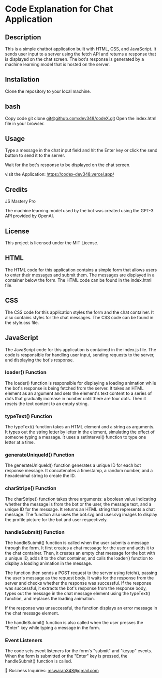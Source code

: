 # Code Explanation for Chat Application

## Description

This is a simple chatbot application built with HTML, CSS, and JavaScript. It sends user input to a server using the fetch API and returns a response that is displayed on the chat screen. The bot's response is generated by a machine learning model that is hosted on the server.

## Installation

Clone the repository to your local machine.

## bash

Copy code
git clone [git@github.com:dev348/codeX.git](https://github.com/dev348/codeX.git)
Open the index.html file in your browser.

## Usage

Type a message in the chat input field and hit the Enter key or click the send button to send it to the server.

Wait for the bot's response to be displayed on the chat screen.

visit the Application: <https://codex-dev348.vercel.app/>

## Credits

JS Mastery Pro

The machine learning model used by the bot was created using the GPT-3 API provided by OpenAI.

## License

This project is licensed under the MIT License.

## HTML

The HTML code for this application contains a simple form that allows users to enter their messages and submit them. The messages are displayed in a container below the form. The HTML code can be found in the index.html file.

## CSS

The CSS code for this application styles the form and the chat container. It also contains styles for the chat messages. The CSS code can be found in the style.css file.

## JavaScript

The JavaScript code for this application is contained in the index.js file. The code is responsible for handling user input, sending requests to the server, and displaying the bot's response.

### loader() Function

The loader() function is responsible for displaying a loading animation while the bot's response is being fetched from the server. It takes an HTML element as an argument and sets the element's text content to a series of dots that gradually increase in number until there are four dots. Then it resets the text content to an empty string.

### typeText() Function

The typeText() function takes an HTML element and a string as arguments. It types out the string letter by letter in the element, simulating the effect of someone typing a message. It uses a setInterval() function to type one letter at a time.

### generateUniqueId() Function

The generateUniqueId() function generates a unique ID for each bot response message. It concatenates a timestamp, a random number, and a hexadecimal string to create the ID.

### charStripe() Function

The charStripe() function takes three arguments: a boolean value indicating whether the message is from the bot or the user, the message text, and a unique ID for the message. It returns an HTML string that represents a chat message. The function also uses the bot.svg and user.svg images to display the profile picture for the bot and user respectively.

### handleSubmit() Function

The handleSubmit() function is called when the user submits a message through the form. It first creates a chat message for the user and adds it to the chat container. Then, it creates an empty chat message for the bot with a unique ID, adds it to the chat container, and calls the loader() function to display a loading animation in the message.

The function then sends a POST request to the server using fetch(), passing the user's message as the request body. It waits for the response from the server and checks whether the response was successful. If the response was successful, it extracts the bot's response from the response body, types out the message in the chat message element using the typeText() function, and replaces the loading animation.

If the response was unsuccessful, the function displays an error message in the chat message element.

The handleSubmit() function is also called when the user presses the "Enter" key while typing a message in the form.

### Event Listeners

The code sets event listeners for the form's "submit" and "keyup" events. When the form is submitted or the "Enter" key is pressed, the handleSubmit() function is called.

💼 Business Inquiries: mswaran348@gmail.com
